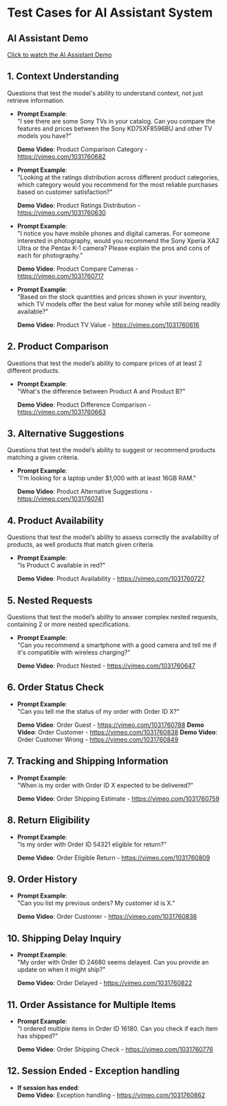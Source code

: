 # Test Cases for AI Assistant System

## AI Assistant Demo
<a href="https://vimeo.com/1032143843" alt="ConnectedAI Assistant Demo">Click to watch the AI Assistant Demo</a>

## 1. Context Understanding
Questions that test the model's ability to understand context, not just retrieve information.

- **Prompt Example**:  
  "I see there are some Sony TVs in your catalog. Can you compare the features and prices between the Sony KD75XF8596BU and other TV models you have?"  
  
   **Demo Video**: Product Comparison Category - https://vimeo.com/1031760682

- **Prompt Example**:  
  "Looking at the ratings distribution across different product categories, which category would you recommend for the most reliable purchases based on customer satisfaction?"  
  
   **Demo Video**: Product Ratings Distribution - https://vimeo.com/1031760630

- **Prompt Example**:  
  "I notice you have mobile phones and digital cameras. For someone interested in photography, would you recommend the Sony Xperia XA2 Ultra or the Pentax K-1 camera? Please explain the pros and cons of each for photography."  
  
  **Demo Video**: Product Compare Cameras - https://vimeo.com/1031760717

- **Prompt Example**:  
  "Based on the stock quantities and prices shown in your inventory, which TV models offer the best value for money while still being readily available?"  
  
   **Demo Video**: Product TV Value - https://vimeo.com/1031760616

## 2. Product Comparison
Questions that test the model’s ability to compare prices of at least 2 different products.

- **Prompt Example**:  
  "What's the difference between Product A and Product B?"  
  
  **Demo Video**: Product Difference Comparison - https://vimeo.com/1031760663

## 3. Alternative Suggestions
Questions that test the model’s ability to suggest or recommend products matching a given criteria.

- **Prompt Example**:  
  "I'm looking for a laptop under $1,000 with at least 16GB RAM."  
  
  **Demo Video**: Product Alternative Suggestions - https://vimeo.com/1031760741

## 4. Product Availability
Questions that test the model’s ability to assess correctly the availability of products, as well products that match given criteria.

- **Prompt Example**:  
  "Is Product C available in red?"  
  
  **Demo Video**: Product Availability - https://vimeo.com/1031760727

## 5. Nested Requests
Questions that test the model’s ability to answer complex nested requests, containing 2 or more nested specifications.

- **Prompt Example**:  
  "Can you recommend a smartphone with a good camera and tell me if it's compatible with wireless charging?"  
  
  **Demo Video**: Product Nested - https://vimeo.com/1031760647

## 6. Order Status Check
- **Prompt Example**:  
  "Can you tell me the status of my order with Order ID X?"
  
  **Demo Video**: Order Guest - https://vimeo.com/1031760788
  **Demo Video**: Order Customer - https://vimeo.com/1031760838
  **Demo Video**: Order Customer Wrong - https://vimeo.com/1031760849

## 7. Tracking and Shipping Information
- **Prompt Example**:  
  "When is my order with Order ID X expected to be delivered?"  
  
  **Demo Video**: Order Shipping Estimate - https://vimeo.com/1031760759

## 8. Return Eligibility
- **Prompt Example**:  
  "Is my order with Order ID 54321 eligible for return?"  
  
  **Demo Video**: Order Eligible Return - https://vimeo.com/1031760809

## 9. Order History
- **Prompt Example**:  
  "Can you list my previous orders? My customer id is X."  
  
  **Demo Video**: Order Customer - https://vimeo.com/1031760838

## 10. Shipping Delay Inquiry
- **Prompt Example**:  
  "My order with Order ID 24680 seems delayed. Can you provide an update on when it might ship?"  
  
  **Demo Video**: Order Delayed - https://vimeo.com/1031760822

## 11. Order Assistance for Multiple Items
- **Prompt Example**:  
  "I ordered multiple items in Order ID 16180. Can you check if each item has shipped?"  
  
  **Demo Video**: Order Shipping Check - https://vimeo.com/1031760776

## 12. Session Ended - Exception handling
- **If session has ended**:  
  **Demo Video**: Exception handling - https://vimeo.com/1031760862
